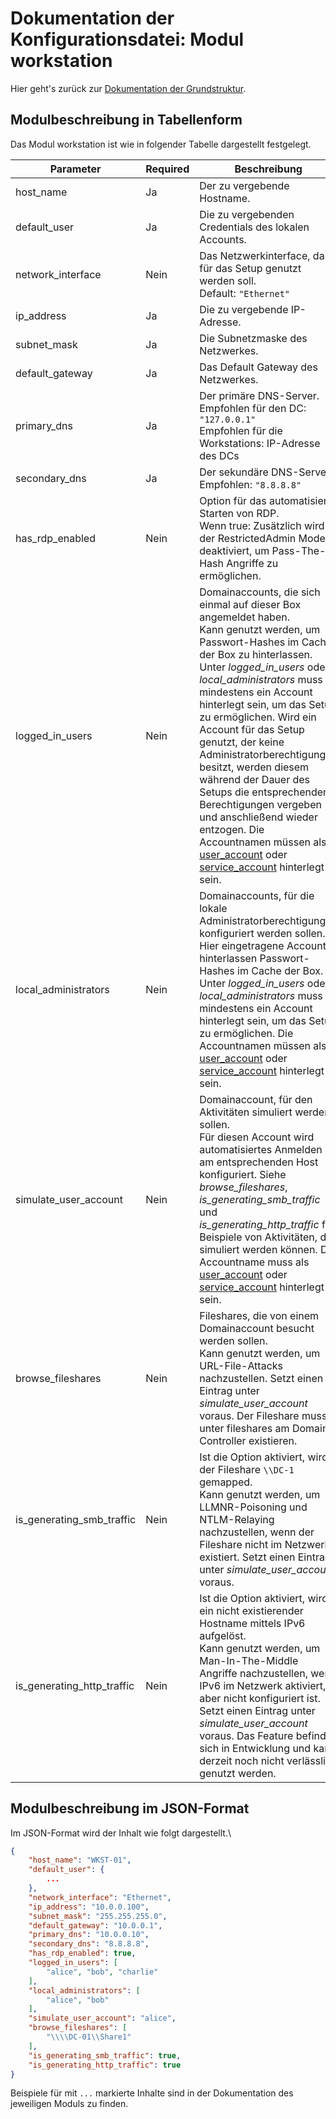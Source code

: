 # Dokumentation der Konfigurationsdatei: Modul workstation

Hier geht's zurück zur [Dokumentation der Grundstruktur](./configuration_root.md).

## Modulbeschreibung in Tabellenform

Das Modul workstation ist wie in folgender Tabelle dargestellt festgelegt.

|Parameter           |Required|Beschreibung                               |Datentyp             |Beispiel                 |
|--------------------|--------|-------------------------------------------|---------------------|-------------------------|
|host_name           |Ja      |Der zu vergebende Hostname.                |String               |`"WKST-01"`                |
|default_user        |Ja      |Die zu vergebenden Credentials des lokalen Accounts.|default_user         |Siehe [default_user](./default_user.md)       |
|network_interface   |Nein    |Das Netzwerkinterface, das für das Setup genutzt werden soll.<br>Default: `"Ethernet"`|String               |`"Ethernet"`               |
|ip_address          |Ja      |Die zu vergebende IP-Adresse.              |String               |`"10.0.0.100"`             |
|subnet_mask         |Ja      |Die Subnetzmaske des Netzwerkes.           |String               |`"255.255.255.0"`          |
|default_gateway     |Ja      |Das Default Gateway des Netzwerkes.        |String               |`"10.0.0.1"`               |
|primary_dns         |Ja      |Der primäre DNS-Server.<br>Empfohlen für den DC: `"127.0.0.1"`<br>Empfohlen für die Workstations: IP-Adresse des DCs|String               |`"10.0.0.10"`              |
|secondary_dns       |Ja      |Der sekundäre DNS-Server.<br>Empfohlen: `"8.8.8.8"`|String               |`"8.8.8.8"`                |
|has_rdp_enabled     |Nein    |Option für das automatisierte Starten von RDP.<br>Wenn true: Zusätzlich wird der RestrictedAdmin Mode deaktiviert, um Pass-The-Hash Angriffe zu ermöglichen.|Boolean              |`true`/`false`               |
|logged_in_users     |Nein    |Domainaccounts, die sich einmal auf dieser Box angemeldet haben.<br>Kann genutzt werden, um Passwort-Hashes im Cache der Box zu hinterlassen. Unter *logged_in_users* oder *local_administrators* muss mindestens ein Account hinterlegt sein, um das Setup zu ermöglichen. Wird ein Account für das Setup genutzt, der keine Administratorberechtigungen besitzt, werden diesem während der Dauer des Setups die entsprechenden Berechtigungen vergeben und anschließend wieder entzogen.  Die Accountnamen müssen als [user_account](./user_account.md) oder [service_account](./service_account.md) hinterlegt sein.|String[]             |`"alice", "bob", "charlie"`|
|local_administrators|Nein    |Domainaccounts, für die lokale Administratorberechtigungen konfiguriert werden sollen.<br>Hier eingetragene Accounts hinterlassen Passwort-Hashes im Cache der Box. Unter *logged_in_users* oder *local_administrators* muss mindestens ein Account hinterlegt sein, um das Setup zu ermöglichen. Die Accountnamen müssen als [user_account](./user_account.md) oder [service_account](./service_account.md) hinterlegt sein.|String[]             |`"alice", "bob"`           |
|simulate_user_account|Nein    |Domainaccount, für den Aktivitäten simuliert werden sollen.<br>Für diesen Account wird automatisiertes Anmelden am entsprechenden Host konfiguriert. Siehe *browse_fileshares*, *is_generating_smb_traffic* und *is_generating_http_traffic* für Beispiele von Aktivitäten, die simuliert werden können. Der Accountname muss als [user_account](./user_account.md) oder [service_account](./service_account.md) hinterlegt sein.|String               |`"alice"`                  |
|browse_fileshares   |Nein    |Fileshares, die von einem Domainaccount besucht werden sollen.<br>Kann genutzt werden, um URL-File-Attacks nachzustellen. Setzt einen Eintrag unter *simulate_user_account* voraus. Der Fileshare muss unter fileshares am Domain Controller existieren.|String[]             |`"\\\\DC-01\\Share1"`      |
|is_generating_smb_traffic|Nein    |Ist die Option aktiviert, wird der Fileshare `\\DC-1` gemapped.<br>Kann genutzt werden, um LLMNR-Poisoning und NTLM-Relaying nachzustellen, wenn der Fileshare nicht im Netzwerk existiert. Setzt einen Eintrag unter *simulate_user_account* voraus.|Boolean              |`true`/`false`               |
|is_generating_http_traffic|Nein    |Ist die Option aktiviert, wird ein nicht existierender Hostname mittels IPv6 aufgelöst.<br>Kann genutzt werden, um Man-In-The-Middle Angriffe nachzustellen, wenn IPv6 im Netzwerk aktiviert, aber nicht konfiguriert ist. Setzt einen Eintrag unter *simulate_user_account* voraus. Das Feature befindet sich in Entwicklung und kann derzeit noch nicht verlässlich genutzt werden.|Boolean              |`true`/`false`               |

## Modulbeschreibung im JSON-Format

Im JSON-Format wird der Inhalt wie folgt dargestellt.\

```json
{
    "host_name": "WKST-01",
    "default_user": {
        ...
    },
    "network_interface": "Ethernet",
    "ip_address": "10.0.0.100",
    "subnet_mask": "255.255.255.0",
    "default_gateway": "10.0.0.1",
    "primary_dns": "10.0.0.10",
    "secondary_dns": "8.8.8.8",
    "has_rdp_enabled": true,
    "logged_in_users": [
        "alice", "bob", "charlie"
    ],
    "local_administrators": [
        "alice", "bob"
    ],
    "simulate_user_account": "alice",
    "browse_fileshares": [
        "\\\\DC-01\\Share1"
    ],
    "is_generating_smb_traffic": true,
    "is_generating_http_traffic": true  
}
```

Beispiele für mit `...` markierte Inhalte sind in der Dokumentation des jeweiligen Moduls zu finden.
